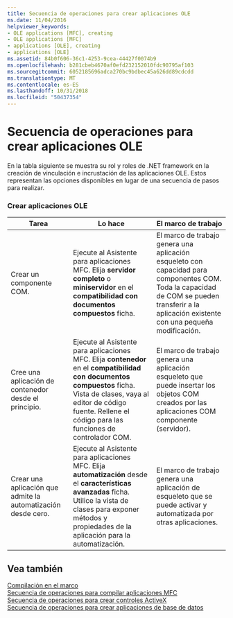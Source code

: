 ```yaml
---
title: Secuencia de operaciones para crear aplicaciones OLE
ms.date: 11/04/2016
helpviewer_keywords:
- OLE applications [MFC], creating
- OLE applications [MFC]
- applications [OLE], creating
- applications [OLE]
ms.assetid: 84b0f606-36c1-4253-9cea-44427f0074b9
ms.openlocfilehash: b281cbeb4670af0efd232152010fdc90795af103
ms.sourcegitcommit: 6052185696adca270bc9bdbec45a626dd89cdcdd
ms.translationtype: MT
ms.contentlocale: es-ES
ms.lasthandoff: 10/31/2018
ms.locfileid: "50437354"
---
```

# <a name="sequence-of-operations-for-creating-ole-applications"></a>Secuencia de operaciones para crear aplicaciones OLE

En la tabla siguiente se muestra su rol y roles de .NET framework en la creación de vinculación e incrustación de las aplicaciones OLE. Estos representan las opciones disponibles en lugar de una secuencia de pasos para realizar.

### <a name="creating-ole-applications"></a>Crear aplicaciones OLE

|Tarea|Lo hace|El marco de trabajo|
|----------|------------|------------------------|
|Crear un componente COM.|Ejecute al Asistente para aplicaciones MFC. Elija **servidor completo** o **miniservidor** en el **compatibilidad con documentos compuestos** ficha.|El marco de trabajo genera una aplicación esqueleto con capacidad para componentes COM. Toda la capacidad de COM se pueden transferir a la aplicación existente con una pequeña modificación.|
|Cree una aplicación de contenedor desde el principio.|Ejecute al Asistente para aplicaciones MFC. Elija **contenedor** en el **compatibilidad con documentos compuestos** ficha. Vista de clases, vaya al editor de código fuente. Rellene el código para las funciones de controlador COM.|El marco de trabajo genera una aplicación esqueleto que puede insertar los objetos COM creados por las aplicaciones COM componente (servidor).|
|Crear una aplicación que admite la automatización desde cero.|Ejecute al Asistente para aplicaciones MFC. Elija **automatización** desde el **características avanzadas** ficha. Utilice la vista de clases para exponer métodos y propiedades de la aplicación para la automatización.|El marco de trabajo genera una aplicación de esqueleto que se puede activar y automatizada por otras aplicaciones.|

## <a name="see-also"></a>Vea también

[Compilación en el marco](../mfc/building-on-the-framework.md)<br/>
[Secuencia de operaciones para compilar aplicaciones MFC](../mfc/sequence-of-operations-for-building-mfc-applications.md)<br/>
[Secuencia de operaciones para crear controles ActiveX](../mfc/sequence-of-operations-for-creating-activex-controls.md)<br/>
[Secuencia de operaciones para crear aplicaciones de base de datos](../mfc/sequence-of-operations-for-creating-database-applications.md)

